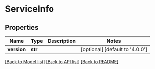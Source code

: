 # ServiceInfo

## Properties
Name | Type | Description | Notes
------------ | ------------- | ------------- | -------------
**version** | **str** |  | [optional] [default to '4.0.0']

[[Back to Model list]](../README.md#documentation-for-models) [[Back to API list]](../README.md#documentation-for-api-endpoints) [[Back to README]](../README.md)


